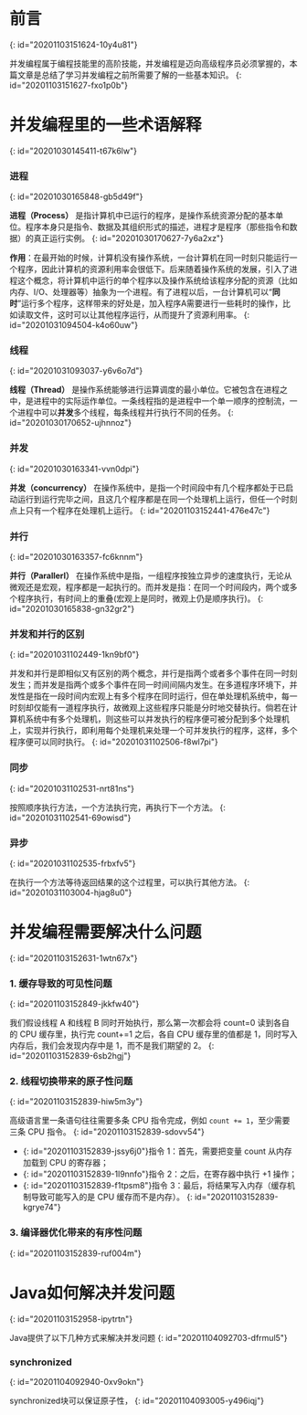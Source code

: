 # 前言
{: id="20201103151624-10y4u81"}

并发编程属于编程技能里的高阶技能，并发编程是迈向高级程序员必须掌握的，本篇文章是总结了学习并发编程之前所需要了解的一些基本知识。
{: id="20201103151627-fxo1p0b"}

# 并发编程里的一些术语解释
{: id="20201030145411-t67k6lw"}

### 进程
{: id="20201030165848-gb5d49f"}

**进程（Process）** 是指计算机中已运行的程序，是操作系统资源分配的基本单位。程序本身只是指令、数据及其组织形式的描述，进程才是程序（那些指令和数据）的真正运行实例。
{: id="20201030170627-7y6a2xz"}

**作用**：在最开始的时候，计算机没有操作系统，一台计算机在同一时刻只能运行一个程序，因此计算机的资源利用率会很低下。后来随着操作系统的发展，引入了进程这个概念，将计算机中运行的单个程序以及操作系统给该程序分配的资源（比如内存、I/O、处理器等）抽象为一个进程。有了进程以后，一台计算机可以“**同时**”运行多个程序，这样带来的好处是，加入程序A需要进行一些耗时的操作，比如读取文件，这时可以让其他程序运行，从而提升了资源利用率。
{: id="20201031094504-k4o60uw"}

### 线程
{: id="20201031093037-y6v6o7d"}

**线程（Thread）** 是操作系统能够进行运算调度的最小单位。它被包含在进程之中，是进程中的实际运作单位。一条线程指的是进程中一个单一顺序的控制流，一个进程中可以**并发**多个线程，每条线程并行执行不同的任务。
{: id="20201030170652-ujhnnoz"}

### 并发
{: id="20201030163341-vvn0dpi"}

**并发（concurrency）** 在操作系统中，是指一个时间段中有几个程序都处于已启动运行到运行完毕之间，且这几个程序都是在同一个处理机上运行，但任一个时刻点上只有一个程序在处理机上运行。
{: id="20201103152441-476e47c"}

### 并行
{: id="20201030163357-fc6knnm"}

**并行（Parallerl）** 在操作系统中是指，一组程序按独立异步的速度执行，无论从微观还是宏观，程序都是一起执行的。而并发是指：在同一个时间段内，两个或多个程序执行，有时间上的重叠(宏观上是同时，微观上仍是顺序执行)。
{: id="20201030165838-gn32gr2"}

### 并发和并行的区别
{: id="20201031102449-1kn9bf0"}

并发和并行是即相似又有区别的两个概念，并行是指两个或者多个事件在同一时刻发生；而并发是指两个或多个事件在同一时间间隔内发生。在多道程序环境下，并发性是指在一段时间内宏观上有多个程序在同时运行，但在单处理机系统中，每一时刻却仅能有一道程序执行，故微观上这些程序只能是分时地交替执行。倘若在计算机系统中有多个处理机，则这些可以并发执行的程序便可被分配到多个处理机上，实现并行执行，即利用每个处理机来处理一个可并发执行的程序，这样，多个程序便可以同时执行。
{: id="20201031102506-f8wl7pi"}

### 同步
{: id="20201031102531-nrt81ns"}

按照顺序执行方法，一个方法执行完，再执行下一个方法。
{: id="20201031102541-69owisd"}

### 异步
{: id="20201031102535-frbxfv5"}

在执行一个方法等待返回结果的这个过程里，可以执行其他方法。
{: id="20201031103004-hjag8u0"}

# 并发编程需要解决什么问题
{: id="20201103152631-1wtn67x"}

### 1. 缓存导致的可见性问题
{: id="20201103152849-jkkfw40"}

我们假设线程 A 和线程 B 同时开始执行，那么第一次都会将 count=0 读到各自的 CPU 缓存里，执行完 count+=1 之后，各自 CPU 缓存里的值都是 1，同时写入内存后，我们会发现内存中是 1，而不是我们期望的 2。
{: id="20201103152839-6sb2hgj"}

### 2. 线程切换带来的原子性问题
{: id="20201103152839-hiw5m3y"}

高级语言里一条语句往往需要多条 CPU 指令完成，例如 `count += 1`，至少需要三条 CPU 指令。
{: id="20201103152839-sdovv54"}

- {: id="20201103152839-jssy6j0"}指令 1：首先，需要把变量 count 从内存加载到 CPU 的寄存器；
- {: id="20201103152839-1l9nnfo"}指令 2：之后，在寄存器中执行 +1 操作；
- {: id="20201103152839-f1tpsm8"}指令 3：最后，将结果写入内存（缓存机制导致可能写入的是 CPU 缓存而不是内存）。
{: id="20201103152839-kgrye74"}

### 3. 编译器优化带来的有序性问题
{: id="20201103152839-ruf004m"}

# Java如何解决并发问题
{: id="20201103152958-ipytrtn"}

Java提供了以下几种方式来解决并发问题
{: id="20201104092703-dfrmul5"}

### synchronized
{: id="20201104092940-0xv9okn"}

synchronized块可以保证原子性，
{: id="20201104093005-y496iqj"}
